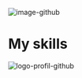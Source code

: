 ![image-github](https://user-images.githubusercontent.com/79690181/143507698-16792815-09ed-44da-a618-ddc7761c1aa1.gif)


# My skills

![logo-profil-github](https://user-images.githubusercontent.com/79690181/142406791-d55d3538-de63-4191-9d6f-465a994be51e.png)


